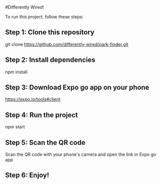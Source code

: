 #Differently Wired!

To run this project, follow these steps:

## Step 1: Clone this repository

git clone https://github.com/differently-wired/park-finder.git

## Step 2: Install dependencies

npm install

## Step 3: Download Expo go app on your phone

https://expo.io/tools#client

## Step 4: Run the project

npm start

## Step 5: Scan the QR code

Scan the QR code with your phone's camera and open the link in Expo go app

## Step 6: Enjoy!
